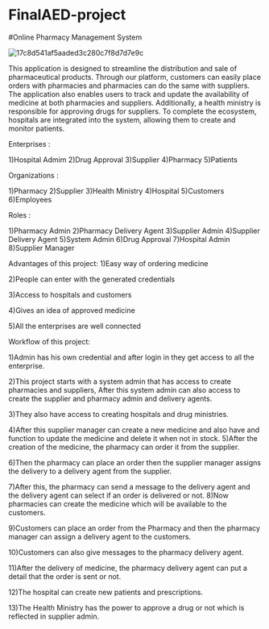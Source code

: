 # FinalAED-project

#Online Pharmacy Management System

![17c8d541af5aaded3c280c7f8d7d7e9c](https://user-images.githubusercontent.com/123033270/233869460-12218654-7b89-4592-9066-08776cf7f3e5.gif)




This application is designed to streamline the distribution and sale of pharmaceutical products. Through our platform, customers can easily place orders with pharmacies and pharmacies can do the same with suppliers. The application also enables users to track and update the availability of medicine at both pharmacies and suppliers. Additionally, a health ministry is responsible for approving drugs for suppliers. To complete the ecosystem, hospitals are integrated into the system, allowing them to create and monitor patients.
 


Enterprises :

1)Hospital Admim      2)Drug Approval       3)Supplier         4)Pharmacy      5)Patients
 
Organizations  :

1)Pharmacy      2)Supplier      3)Health Ministry        4)Hospital      5)Customers      6)Employees
 
Roles :

1)Pharmacy Admin     2)Pharmacy Delivery Agent         3)Supplier Admin        4)Supplier Delivery Agent        5)System Admin        6)Drug Approval
7)Hospital Admin        8)Supplier Manager
 
Advantages of this project:
1)Easy way of ordering medicine

2)People can enter with the generated credentials

3)Access to hospitals and customers

4)Gives an idea of approved medicine

5)All the enterprises are well connected
 
 
 
Workflow of this project:

1)Admin has his own credential and after login in they get access to all the enterprise.

2)This project starts with a system admin that has access to create pharmacies and suppliers, After this system admin can also access to create the supplier and pharmacy admin and delivery agents.

3)They also have access to creating hospitals and drug ministries.

4)After this supplier manager can create a new medicine and also have and function to update the medicine and delete it when not in stock.
5)After the creation of the medicine, the pharmacy can order it from the supplier.

6)Then the pharmacy can place an order then the supplier manager assigns the delivery to a delivery agent from the supplier.

7)After this, the pharmacy can send a message to the delivery agent and the delivery agent can select if an order is delivered or not.
8)Now pharmacies can create the medicine which will be available to the customers.

9)Customers can place an order from the Pharmacy and then the pharmacy manager can assign a delivery agent to the customers.

10)Customers can also give messages to the pharmacy delivery agent.

11)After the delivery of medicine, the pharmacy delivery agent can put a detail that the order is sent or not.

12)The hospital can create new patients and prescriptions.

13)The Health Ministry has the power to approve a drug or not which is reflected in supplier admin. 

